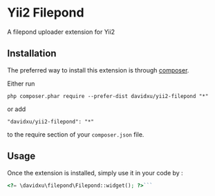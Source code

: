 Yii2 Filepond
=============
A filepond uploader extension for Yii2

Installation
------------

The preferred way to install this extension is through [composer](http://getcomposer.org/download/).

Either run

```
php composer.phar require --prefer-dist davidxu/yii2-filepond "*"
```

or add

```
"davidxu/yii2-filepond": "*"
```

to the require section of your `composer.json` file.


Usage
-----

Once the extension is installed, simply use it in your code by  :

```php
<?= \davidxu\filepond\Filepond::widget(); ?>```
